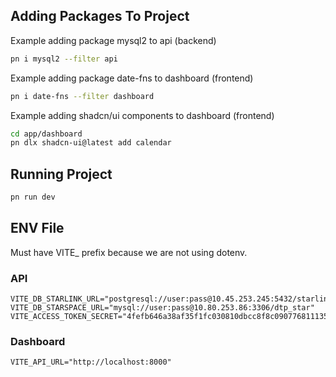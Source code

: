 ## Adding Packages To Project

Example adding package mysql2 to api (backend)

```bash
pn i mysql2 --filter api
```

Example adding package date-fns to dashboard (frontend)

```bash
pn i date-fns --filter dashboard
```

Example adding shadcn/ui components to dashboard (frontend)

```bash
cd app/dashboard
pn dlx shadcn-ui@latest add calendar
```

## Running Project

```bash
pn run dev
```

## ENV File

Must have VITE_ prefix because we are not using dotenv.

### API
```env
VITE_DB_STARLINK_URL="postgresql://user:pass@10.45.253.245:5432/starlink" 
VITE_DB_STARSPACE_URL="mysql://user:pass@10.80.253.86:3306/dtp_star" 
VITE_ACCESS_TOKEN_SECRET="4fefb646a38af35f1fc030810dbcc8f8c090776811135c981eb8ec25fd302458"
```

### Dashboard
```env
VITE_API_URL="http://localhost:8000"
```